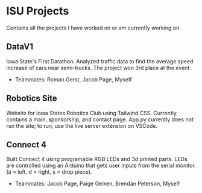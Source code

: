 # ISU Projects
Contains all the projects I have worked on or am currently working on.

## DataV1
Iowa State's First Datathon. Analyzed traffic data to find the average speed increase of cars near semi-trucks. The project won 3rd place at the event.
- Teammates: Roman Gerst, Jacob Page, Myself

## Robotics Site
Website for Iowa States  Robotics Club using Tailwind CSS. Currently contains a main, sponsorship, and contact page. App.py currently does not run the site; to run, use the live server extension on VSCode.

## Connect 4
Built Connect 4 using programable RGB LEDs and 3d printed parts. LEDs are controlled using an Arduino that gets user inputs from the serial monitor. (a = left, d = right, s = drop piece). 
- Teammates: Jacob Page, Paige Geiken, Brendan Peterson, Myself
